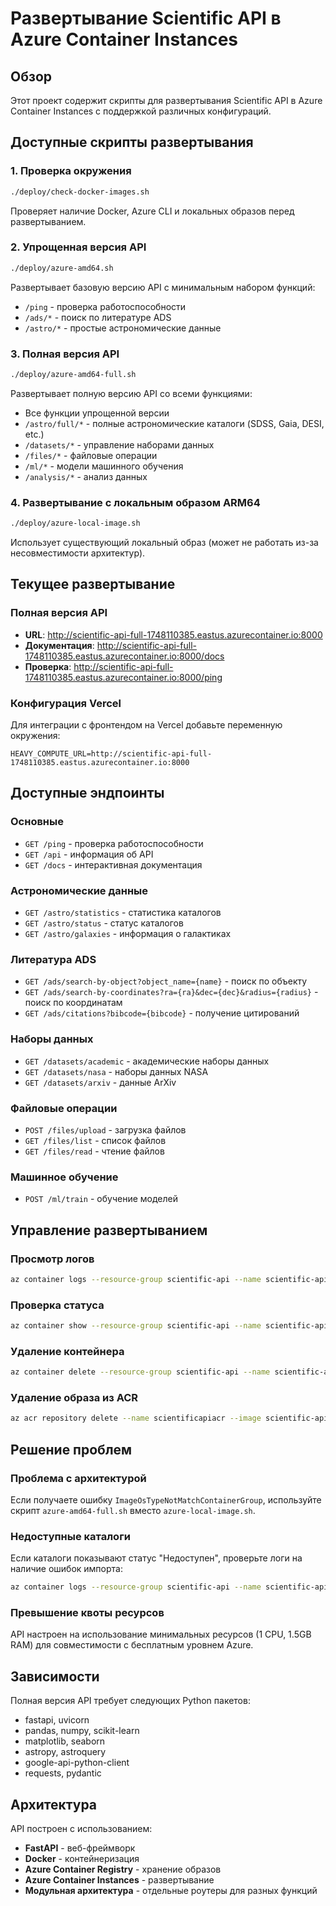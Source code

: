 # Развертывание Scientific API в Azure Container Instances

## Обзор

Этот проект содержит скрипты для развертывания Scientific API в Azure Container Instances с поддержкой различных конфигураций.

## Доступные скрипты развертывания

### 1. Проверка окружения
```bash
./deploy/check-docker-images.sh
```
Проверяет наличие Docker, Azure CLI и локальных образов перед развертыванием.

### 2. Упрощенная версия API
```bash
./deploy/azure-amd64.sh
```
Развертывает базовую версию API с минимальным набором функций:
- `/ping` - проверка работоспособности
- `/ads/*` - поиск по литературе ADS
- `/astro/*` - простые астрономические данные

### 3. Полная версия API
```bash
./deploy/azure-amd64-full.sh
```
Развертывает полную версию API со всеми функциями:
- Все функции упрощенной версии
- `/astro/full/*` - полные астрономические каталоги (SDSS, Gaia, DESI, etc.)
- `/datasets/*` - управление наборами данных
- `/files/*` - файловые операции
- `/ml/*` - модели машинного обучения
- `/analysis/*` - анализ данных

### 4. Развертывание с локальным образом ARM64
```bash
./deploy/azure-local-image.sh
```
Использует существующий локальный образ (может не работать из-за несовместимости архитектур).

## Текущее развертывание

### Полная версия API
- **URL**: http://scientific-api-full-1748110385.eastus.azurecontainer.io:8000
- **Документация**: http://scientific-api-full-1748110385.eastus.azurecontainer.io:8000/docs
- **Проверка**: http://scientific-api-full-1748110385.eastus.azurecontainer.io:8000/ping

### Конфигурация Vercel
Для интеграции с фронтендом на Vercel добавьте переменную окружения:
```
HEAVY_COMPUTE_URL=http://scientific-api-full-1748110385.eastus.azurecontainer.io:8000
```

## Доступные эндпоинты

### Основные
- `GET /ping` - проверка работоспособности
- `GET /api` - информация об API
- `GET /docs` - интерактивная документация

### Астрономические данные
- `GET /astro/statistics` - статистика каталогов
- `GET /astro/status` - статус каталогов
- `GET /astro/galaxies` - информация о галактиках

### Литература ADS
- `GET /ads/search-by-object?object_name={name}` - поиск по объекту
- `GET /ads/search-by-coordinates?ra={ra}&dec={dec}&radius={radius}` - поиск по координатам
- `GET /ads/citations?bibcode={bibcode}` - получение цитирований

### Наборы данных
- `GET /datasets/academic` - академические наборы данных
- `GET /datasets/nasa` - наборы данных NASA
- `GET /datasets/arxiv` - данные ArXiv

### Файловые операции
- `POST /files/upload` - загрузка файлов
- `GET /files/list` - список файлов
- `GET /files/read` - чтение файлов

### Машинное обучение
- `POST /ml/train` - обучение моделей

## Управление развертыванием

### Просмотр логов
```bash
az container logs --resource-group scientific-api --name scientific-api-full --follow
```

### Проверка статуса
```bash
az container show --resource-group scientific-api --name scientific-api-full --query 'instanceView.state'
```

### Удаление контейнера
```bash
az container delete --resource-group scientific-api --name scientific-api-full --yes
```

### Удаление образа из ACR
```bash
az acr repository delete --name scientificapiacr --image scientific-api-full:latest --yes
```

## Решение проблем

### Проблема с архитектурой
Если получаете ошибку `ImageOsTypeNotMatchContainerGroup`, используйте скрипт `azure-amd64-full.sh` вместо `azure-local-image.sh`.

### Недоступные каталоги
Если каталоги показывают статус "Недоступен", проверьте логи на наличие ошибок импорта:
```bash
az container logs --resource-group scientific-api --name scientific-api-full | grep "Warning"
```

### Превышение квоты ресурсов
API настроен на использование минимальных ресурсов (1 CPU, 1.5GB RAM) для совместимости с бесплатным уровнем Azure.

## Зависимости

Полная версия API требует следующих Python пакетов:
- fastapi, uvicorn
- pandas, numpy, scikit-learn
- matplotlib, seaborn
- astropy, astroquery
- google-api-python-client
- requests, pydantic

## Архитектура

API построен с использованием:
- **FastAPI** - веб-фреймворк
- **Docker** - контейнеризация
- **Azure Container Registry** - хранение образов
- **Azure Container Instances** - развертывание
- **Модульная архитектура** - отдельные роутеры для разных функций 